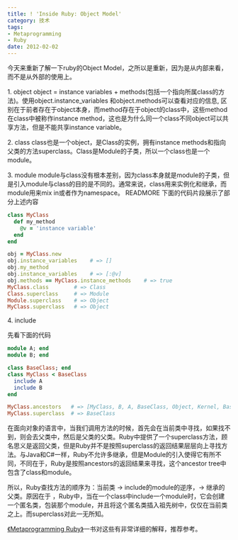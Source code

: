 ```yaml
---
title: ! 'Inside Ruby: Object Model'
category: 技术
tags:
- Metaprogramming
- Ruby
date: 2012-02-02
---
```

今天来重新了解一下ruby的Object Model，之所以是重新，因为是从内部来看，而不是从外部的使用上。

1\. object
object = instance variables + methods(包括一个指向所属class的方法)。使用object.instance_variables 和object.methods可以查看对应的信息, 区别在于前者存在于object本身，而method存在于object的class中，这些method在class中被称作instance method，这也是为什么同一个class不同object可以共享方法，但是不能共享instance variable。

2\. class
class也是一个object，是Class的实例，拥有instance methods和指向父类的方法superclass。Class是Module的子类，所以一个class也是一个module。

3\. module
module与class没有根本差别，因为class本身就是module的子类，但是引入module与class的目的是不同的。通常来说，class用来实例化和继承，而module用来mix in或者作为namespace。
READMORE
下面的代码片段展示了部分上述内容

```ruby
class MyClass
  def my_method
    @v = 'instance variable'
  end
end

obj = MyClass.new
obj.instance_variables    # => []
obj.my_method
obj.instance_variables    # => [:@v]
obj.methods == MyClass.instance_methods    # => true
MyClass.class        # => Class
Class.superclass     # => Module
Module.superclass    # => Object
MyClass.superclass   # => Object
```

4\. include

先看下面的代码

```ruby
module A; end
module B; end

class BaseClass; end
class MyClass < BaseClass
  include A
  include B
end

MyClass.ancestors   # => [MyClass, B, A, BaseClass, Object, Kernel, BasicObject]
MyClass.superclass  # => BaseClass
```

在面向对象的语言中，当我们调用方法的时候，首先会在当前类中寻找，如果找不到，则会去父类中，然后是父类的父类。Ruby中提供了一个superclass方法，顾名思义是返回父类，但是Ruby并不是按照superclass的返回结果层层向上寻找方法。与Java和C#一样，Ruby不允许多继承，但是Module的引入使得它有所不同，不同在于，Ruby是按照ancestors的返回结果来寻找，这个ancestor tree中包含了class和module。

所以，Ruby查找方法的顺序为：当前类 -> include的module的逆序，-> 继承的父类。原因在于 ，Ruby中，当在一个class中include一个module时，它会创建一个匿名类，包装那个module，并且将这个匿名类插入祖先树中，仅仅在当前类之上。而superclass对此一无所知。

[《Metaprogramming Ruby》](http://book.douban.com/subject/4086938/")一书对这些有非常详细的解释，推荐参考。